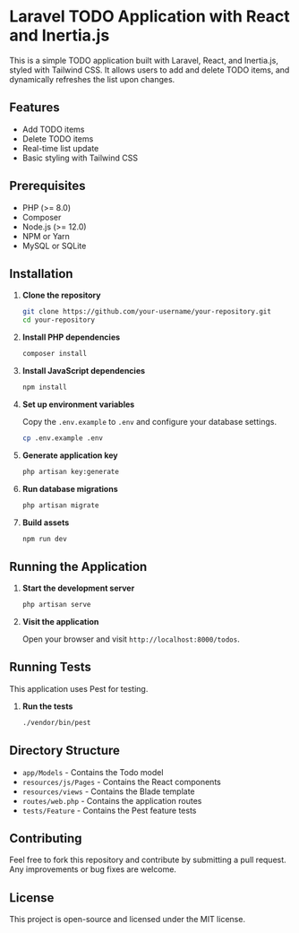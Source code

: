 # Laravel TODO Application with React and Inertia.js

This is a simple TODO application built with Laravel, React, and Inertia.js, styled with Tailwind CSS. It allows users to add and delete TODO items, and dynamically refreshes the list upon changes.

## Features

- Add TODO items
- Delete TODO items
- Real-time list update
- Basic styling with Tailwind CSS

## Prerequisites

- PHP (>= 8.0)
- Composer
- Node.js (>= 12.0)
- NPM or Yarn
- MySQL or SQLite

## Installation

1. **Clone the repository**

    ```bash
    git clone https://github.com/your-username/your-repository.git
    cd your-repository
    ```

2. **Install PHP dependencies**

    ```bash
    composer install
    ```

3. **Install JavaScript dependencies**

    ```bash
    npm install
    ```

4. **Set up environment variables**

   Copy the `.env.example` to `.env` and configure your database settings.

    ```bash
    cp .env.example .env
    ```

5. **Generate application key**

    ```bash
    php artisan key:generate
    ```

6. **Run database migrations**

    ```bash
    php artisan migrate
    ```

7. **Build assets**

    ```bash
    npm run dev
    ```

## Running the Application

1. **Start the development server**

    ```bash
    php artisan serve
    ```

2. **Visit the application**

   Open your browser and visit `http://localhost:8000/todos`.

## Running Tests

This application uses Pest for testing.

1. **Run the tests**

    ```bash
    ./vendor/bin/pest
    ```

## Directory Structure

- `app/Models` - Contains the Todo model
- `resources/js/Pages` - Contains the React components
- `resources/views` - Contains the Blade template
- `routes/web.php` - Contains the application routes
- `tests/Feature` - Contains the Pest feature tests

## Contributing

Feel free to fork this repository and contribute by submitting a pull request. Any improvements or bug fixes are welcome.

## License

This project is open-source and licensed under the MIT license.
